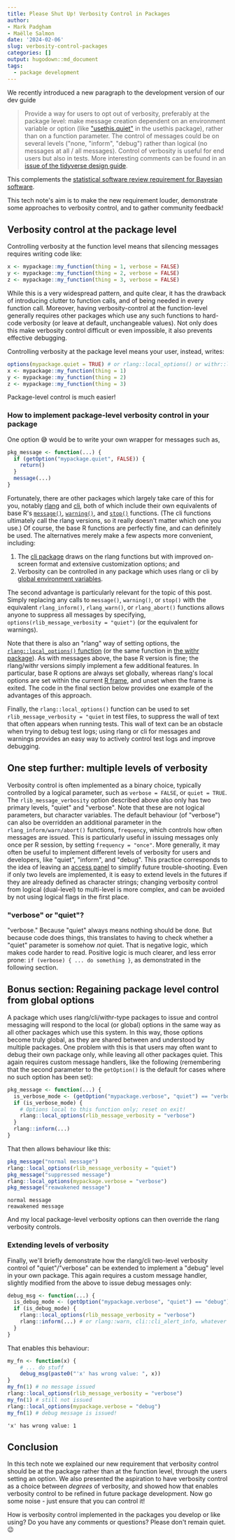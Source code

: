 ```yaml
---
title: Please Shut Up! Verbosity Control in Packages
author: 
- Mark Padgham
- Maëlle Salmon
date: '2024-02-06'
slug: verbosity-control-packages
categories: []
output: hugodown::md_document
tags:
  - package development
---
```




We recently introduced a new paragraph to the development version of our dev guide

> Provide a way for users to opt out of verbosity, preferably at the package level: make message creation dependent on an environment variable or option (like ["usethis.quiet"](https://usethis.r-lib.org/reference/ui.html?q=usethis.quiet#silencing-output) in the usethis package), rather than on a function parameter. The control of messages could be on several levels ("none, "inform", "debug") rather than logical (no messages at all / all messages). Control of verbosity is useful for end users but also in tests. More interesting comments can be found in an [issue of the tidyverse design guide](https://github.com/tidyverse/design/issues/42). 

This complements the [statistical software review requirement for Bayesian software](https://stats-devguide.ropensci.org/standards.html#output-verbosity).

This tech note's aim is to make the new requirement louder, demonstrate some approaches to verbosity control, and to gather community feedback!

## Verbosity control at the package level

Controlling verbosity at the function level means that silencing messages requires writing code like:


```r
x <- mypackage::my_function(thing = 1, verbose = FALSE)
y <- mypackage::my_function(thing = 2, verbose = FALSE)
z <- mypackage::my_function(thing = 3, verbose = FALSE)
```

While this is a very widespread pattern, and quite clear, it has the drawback of introducing clutter to function calls, and of being needed in every function call.
Moreover, having verbosity-control at the function-level generally requires other packages which use any such functions to hard-code verbosity (or leave at default, unchangeable values).
Not only does this make verbosity control difficult or even impossible, it also prevents effective debugging.

Controlling verbosity at the package level means your user, instead, writes:


```r
options(mypackage.quiet = TRUE) # or rlang::local_options() or withr::local_options()
x <- mypackage::my_function(thing = 1)
y <- mypackage::my_function(thing = 2)
z <- mypackage::my_function(thing = 3)
```

Package-level control is much easier!

### How to implement package-level verbosity control in your package

One option :sweat_smile: would be to write your own wrapper for messages such as,


```r
pkg_message <- function(...) {
  if (getOption("mypackage.quiet", FALSE)) {
    return()
  }
  message(...)
}
```

Fortunately, there are other packages which largely take care of this for you, notably [rlang](https://rlang.r-lib.org) and [cli](https://cli.r-lib.org), both of which include their own equivalents of base R's [`message()`](https://stat.ethz.ch/R-manual/R-devel/library/base/html/message.html), [`warning()`](https://stat.ethz.ch/R-manual/R-devel/library/base/html/warning.html), and [`stop()`](https://stat.ethz.ch/R-manual/R-devel/library/base/html/stop.html) functions.
(The cli functions ultimately call the rlang versions, so it really doesn't matter which one you use.)
Of course, the base R functions are perfectly fine, and can definitely be used.
The alternatives merely make a few aspects more convenient, including:

1. The [cli package](https://blog.r-hub.io/2023/11/30/cliff-notes-about-cli/#how-to-make-cli-quiet-or-not) draws on the rlang functions but with improved on-screen format and extensive customization options; and
2. Verbosity can be controlled in any package which uses rlang or cli by [global environment variables](https://rlang.r-lib.org/reference/abort.html#muffling-and-silencing-conditions).

The second advantage is particularly relevant for the topic of this post.
Simply replacing any calls to `message()`, `warning()`, or `stop()` with the equivalent `rlang_inform()`, `rlang_warn()`, or `rlang_abort()` functions allows anyone to suppress all messages by specifying, `options(rlib_message_verbosity = "quiet")` (or the equivalent for warnings).

Note that there is also an "rlang" way of setting options, the [`rlang::local_options()` function](https://rlang.r-lib.org/reference/local_options.html) (or the same function in [the withr package](https://withr.r-lib.org/reference/with_options.html)).
As with messages above, the base R version is fine; the rlang/withr versions simply implement a few additional features.
In particular, base R options are always set globally, whereas rlang's local options are set within the current [R frame](http://adv-r.had.co.nz/Environments.html#env-basics), and unset when the frame is exited.
The code in the final section below provides one example of the advantages of this approach.

Finally, the `rlang::local_options()` function can be used to set `rlib_message_verbosity = "quiet` in test files, to suppress the wall of text that often appears when running tests.
This wall of text can be an obstacle when trying to debug test logs; using rlang or cli for messages and warnings provides an easy way to actively control test logs and improve debugging.

## One step further: multiple levels of verbosity

Verbosity control is often implemented as a binary choice, typically controlled by a logical parameter, such as `verbose = FALSE`, or `quiet = TRUE`.
The `rlib_message_verbosity` option described above also only has two primary levels, "quiet" and "verbose".
Note that these are not logical parameters, but character variables.
The default behaviour (of "verbose") can also be overridden an additional parameter in the `rlang_inform/warn/abort()` functions, `frequency`, which controls how often messages are issued.
This is particularly useful in issuing messages only once per R session, by setting `frequency = "once"`.
More generally, it may often be useful to implement different levels of verbosity for users and developers, like "quiet", "inform", and "debug".
This practice corresponds to the idea of leaving an [access panel](https://speakerdeck.com/jennybc/object-of-type-closure-is-not-subsettable?slide=77) to simplify future trouble-shooting.
Even if only two levels are implemented, it is easy to extend levels in the futures if they are already defined as character strings; changing verbosity control from logical (dual-level) to multi-level is more complex, and can be avoided by not using logical flags in the first place.

### "verbose" or "quiet"?

"verbose."
Because "quiet" always means nothing should be done.
But because code does things, this translates to having to check whether a "quiet" parameter is somehow *not* quiet.
That is negative logic, which makes code harder to read.
Positive logic is much clearer, and less error prone: `if (verbose) { ... do something }`, as demonstrated in the following section.

## Bonus section: Regaining package level control from global options

A package which uses rlang/cli/withr-type packages to issue and control messaging will respond to the local (or global) options in the same way as all other packages which use this system.
In this way, those options become truly global, as they are shared between and understood by multiple packages.
One problem with this is that users may often want to debug their own package only, while leaving all other packages quiet.
This again requires custom message handlers, like the following (remembering that the second parameter to the `getOption()` is the default for cases where no such option has been set):


```r
pkg_message <- function(...) {
  is_verbose_mode <- (getOption("mypackage.verbose", "quiet") == "verbose")
  if (is_verbose_mode) {
    # Options local to this function only; reset on exit!
    rlang::local_options(rlib_message_verbosity = "verbose")
  }
  rlang::inform(...)
}
```

That then allows behaviour like this:


```r
pkg_message("normal message")
rlang::local_options(rlib_message_verbosity = "quiet")
pkg_message("suppressed message")
rlang::local_options(mypackage.verbose = "verbose")
pkg_message("reawakened message")
```

```
normal message
reawakened message
```

And my local package-level verbosity options can then override the rlang verbosity controls.

### Extending levels of verbosity

Finally, we'll briefly demonstrate how the rlang/cli two-level verbosity control of "quiet"/"verbose" can be extended to implement a "debug" level in your own package.
This again requires a custom message handler, slightly modified from the above to issue debug messages only:


```r
debug_msg <- function(...) {
  is_debug_mode <- (getOption("mypackage.verbose", "quiet") == "debug")
  if (is_debug_mode) {
    rlang::local_options(rlib_message_verbosity = "verbose")
    rlang::inform(...) # or rlang::warn, cli::cli_alert_info, whatever
  }
}
```

That enables this behaviour:


```r
my_fn <- function(x) {
    # ... do stuff
    debug_msg(paste0("'x' has wrong value: ", x))
}
my_fn(1) # no message issued
rlang::local_options(rlib_message_verbosity = "verbose")
my_fn(1) # still not issued
rlang::local_options(mypackage.verbose = "debug")
my_fn(1) # debug message is issued!
```

```
'x' has wrong value: 1
```

## Conclusion

In this tech note we explained our new requirement that verbosity control should be at the package rather than at the function level, through the users setting an option.
We also presented the aspiration to have verbosity control as a choice between _degrees_ of verbosity, and showed how that enables verbosity control to be refined in future package development.
Now go some noise - just ensure that you can control it!

How is verbosity control implemented in the packages you develop or like using?
Do you have any comments or questions? 
Please don't remain quiet. :wink:
